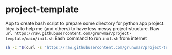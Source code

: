 # project-template
App to create bash script to prepare some directory for python app project. Idea is to help me (and others) to have less messy project structure.
Raw `url https://raw.githubusercontent.com/grunwmar/project-template/main/init.sh`
Bash command to run `init.sh` from internet
```bash
sh -c "$(curl -s 'https://raw.githubusercontent.com/grunwmar/project-template/main/init.sh')"
```
